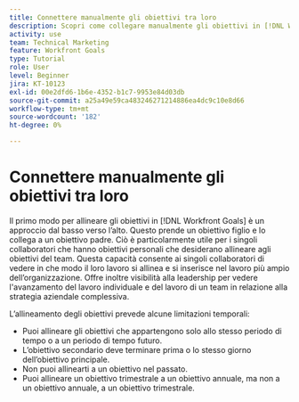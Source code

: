 ```yaml
---
title: Connettere manualmente gli obiettivi tra loro
description: Scopri come collegare manualmente gli obiettivi in [!DNL Workfront Goals].
activity: use
team: Technical Marketing
feature: Workfront Goals
type: Tutorial
role: User
level: Beginner
jira: KT-10123
exl-id: 00e2dfd6-1b6e-4352-b1c7-9953e84d03db
source-git-commit: a25a49e59ca483246271214886ea4dc9c10e8d66
workflow-type: tm+mt
source-wordcount: '182'
ht-degree: 0%

---
```


# Connettere manualmente gli obiettivi tra loro

Il primo modo per allineare gli obiettivi in [!DNL Workfront Goals] è un approccio dal basso verso l’alto. Questo prende un obiettivo figlio e lo collega a un obiettivo padre. Ciò è particolarmente utile per i singoli collaboratori che hanno obiettivi personali che desiderano allineare agli obiettivi del team. Questa capacità consente ai singoli collaboratori di vedere in che modo il loro lavoro si allinea e si inserisce nel lavoro più ampio dell’organizzazione. Offre inoltre visibilità alla leadership per vedere l&#39;avanzamento del lavoro individuale e del lavoro di un team in relazione alla strategia aziendale complessiva.

L’allineamento degli obiettivi prevede alcune limitazioni temporali:

* Puoi allineare gli obiettivi che appartengono solo allo stesso periodo di tempo o a un periodo di tempo futuro.
* L’obiettivo secondario deve terminare prima o lo stesso giorno dell’obiettivo principale.
* Non puoi allinearti a un obiettivo nel passato.
* Puoi allineare un obiettivo trimestrale a un obiettivo annuale, ma non a un obiettivo annuale, a un obiettivo trimestrale.

